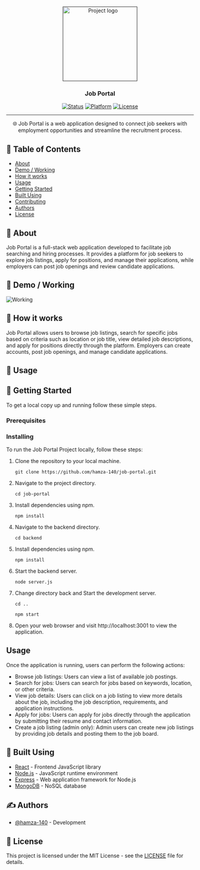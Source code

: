 <p align="center">
  <a href="" rel="noopener">
    <img width=200px height=200px src="https://i.imgur.com/FxL5qM0.jpg" alt="Project logo"></a>
</p>

<h3 align="center">Job Portal</h3>

<div align="center">

[![Status](https://img.shields.io/badge/status-active-success.svg)]()
[![Platform](https://img.shields.io/badge/platform-web-orange.svg)]()
[![License](https://img.shields.io/badge/license-MIT-blue.svg)](/LICENSE)

</div>

---

<p align="center">🌐 Job Portal is a web application designed to connect job seekers with employment opportunities and streamline the recruitment process.
    <br> 
</p>

## 📝 Table of Contents

- [About](#about)
- [Demo / Working](#demo)
- [How it works](#working)
- [Usage](#usage)
- [Getting Started](#getting_started)
- [Built Using](#built_using)
- [Contributing](#contributing)
- [Authors](#authors)
- [License](#license)

## 🧐 About <a name = "about"></a>

Job Portal is a full-stack web application developed to facilitate job searching and hiring processes. It provides a platform for job seekers to explore job listings, apply for positions, and manage their applications, while employers can post job openings and review candidate applications.

## 🎥 Demo / Working <a name = "demo"></a>

![Working](https://media2.giphy.com/media/v1.Y2lkPTc5MGI3NjExeXowdzA1emUyYzBhNXZsYThteW01M2ZqcXlkcmttbWVuMXRzMnBkOCZlcD12MV9pbnRlcm5hbF9naWZfYnlfaWQmY3Q9Zw/ViMXk6viLMLvS6c4F8/giphy.gif)

## 💭 How it works <a name = "working"></a>

Job Portal allows users to browse job listings, search for specific jobs based on criteria such as location or job title, view detailed job descriptions, and apply for positions directly through the platform. Employers can create accounts, post job openings, and manage candidate applications.

## 🎈 Usage <a name = "usage"></a>

<!-- Provide instructions on how to use the application -->

## 🏁 Getting Started <a name = "getting_started"></a>

To get a local copy up and running follow these simple steps.

### Prerequisites

<!-- List any prerequisites required to run the application -->

### Installing

To run the Job Portal Project locally, follow these steps:

1. Clone the repository to your local machine.

   ```
   git clone https://github.com/hamza-140/job-portal.git
   ```

2. Navigate to the project directory.

   ```
   cd job-portal
   ```

3. Install dependencies using npm.
   ```
   npm install
   ```
4. Navigate to the backend directory.
    ```
   cd backend
    ```
5. Install dependencies using npm.
   ```
   npm install
   ```
4. Start the backend server.

   ```
   node server.js
   ```
4. Change directory back and Start the development server.

   ```
   cd ..
   ```
   ```
   npm start
   ```

5. Open your web browser and visit http://localhost:3001 to view the application.

## Usage

Once the application is running, users can perform the following actions:

- Browse job listings: Users can view a list of available job postings.
- Search for jobs: Users can search for jobs based on keywords, location, or other criteria.
- View job details: Users can click on a job listing to view more details about the job, including the job description, requirements, and application instructions.
- Apply for jobs: Users can apply for jobs directly through the application by submitting their resume and contact information.
- Create a job listing (admin only): Admin users can create new job listings by providing job details and posting them to the job board.

## 🚀 Built Using <a name = "built_using"></a>

- [React](https://reactjs.org/) - Frontend JavaScript library
- [Node.js](https://nodejs.org/) - JavaScript runtime environment
- [Express](https://expressjs.com/) - Web application framework for Node.js
- [MongoDB](https://www.mongodb.com/) - NoSQL database

## ✍️ Authors <a name = "authors"></a>

- [@hamza-140](https://github.com/hamza-140) - Development

## 📝 License <a name = "license"></a>

This project is licensed under the MIT License - see the [LICENSE](LICENSE) file for details.
